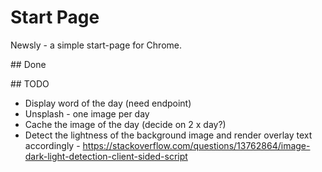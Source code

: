 # Start Page

Newsly - a simple start-page for Chrome.

## Done


## TODO 

* Display word of the day (need endpoint)
* Unsplash - one image per day
* Cache the image of the day (decide on 2 x day?)
* Detect the lightness of the background image and render overlay text accordingly - https://stackoverflow.com/questions/13762864/image-dark-light-detection-client-sided-script
